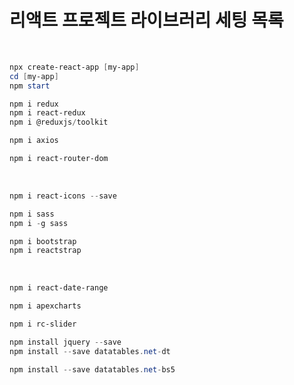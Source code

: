 # 리액트 프로젝트 라이브러리 세팅 목록

<br />

``` PowerShell
npx create-react-app [my-app]  
cd [my-app]  
npm start
```

``` PowerShell
npm i redux
npm i react-redux
npm i @reduxjs/toolkit
```

``` PowerShell
npm i axios
```

``` PowerShell
npm i react-router-dom
```

<br/>

``` PowerShell
npm i react-icons --save
```

``` PowerShell
npm i sass
npm i -g sass
```


``` PowerShell
npm i bootstrap
npm i reactstrap
```

<br/>

``` PowerShell
npm i react-date-range
```

``` PowerShell
npm i apexcharts
```

``` PowerShell
npm i rc-slider
```

``` PowerShell
npm install jquery --save
npm install --save datatables.net-dt
```

``` PowerShell
npm install --save datatables.net-bs5
```